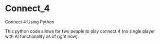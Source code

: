 # Connect_4
Connect 4 Using Python


This python code allows for two people to play connect 4 (no single player with AI functionality as of right now). 
